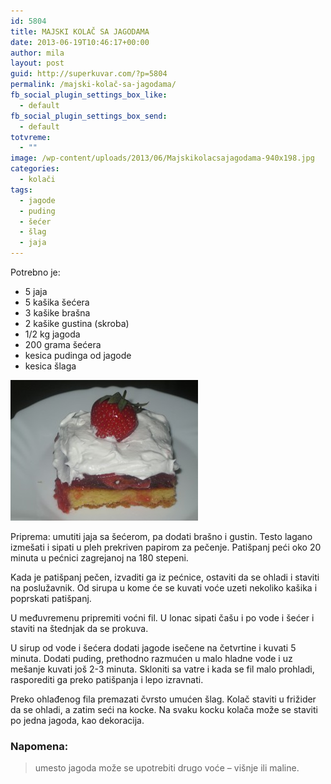 ```yaml
---
id: 5804
title: MAJSKI KOLAČ SA JAGODAMA
date: 2013-06-19T10:46:17+00:00
author: mila
layout: post
guid: http://superkuvar.com/?p=5804
permalink: /majski-kolač-sa-jagodama/
fb_social_plugin_settings_box_like:
  - default
fb_social_plugin_settings_box_send:
  - default
totvreme:
  - ""
image: /wp-content/uploads/2013/06/Majskikolacsajagodama-940x198.jpg
categories:
  - kolači
tags:
  - jagode
  - puding
  - šećer
  - šlag
  - jaja
---
```

Potrebno je:

  * 5 jaja
  * 5 kašika šećera
  * 3 kašike brašna
  * 2 kašike gustina (skroba)
  * 1/2 kg jagoda
  * 200 grama šećera
  * kesica pudinga od jagode
  * kesica šlaga

<img class="alignnone size-medium wp-image-5805" src="/wp-content/uploads/2013/06/Majskikolacsajagodama-300x225.jpg" alt="Majskikolacsajagodama" width="300" height="225" /> 

Priprema: umutiti jaja sa šećerom, pa dodati brašno i gustin. Testo lagano izmešati i sipati u pleh prekriven papirom za pečenje. Patišpanj peći oko 20 minuta u pećnici zagrejanoj na 180 stepeni.

Kada je patišpanj pečen, izvaditi ga iz pećnice, ostaviti da se ohladi i staviti na poslužavnik. Od sirupa u kome će se kuvati voće uzeti nekoliko kašika i poprskati patišpanj.

U međuvremenu pripremiti voćni fil. U lonac sipati čašu i po vode i šećer i staviti na štednjak da se prokuva.

U sirup od vode i šećera dodati jagode isečene na četvrtine i kuvati 5 minuta. Dodati puding, prethodno razmućen u malo hladne vode i uz mešanje kuvati još 2-3 minuta. Skloniti sa vatre i kada se fil malo prohladi, rasporediti ga preko patišpanja i lepo izravnati.

Preko ohlađenog fila premazati čvrsto umućen šlag. Kolač staviti u frižider da se ohladi, a zatim seći na kocke. Na svaku kocku kolača može se staviti po jedna jagoda, kao dekoracija.

### Napomena:
> umesto jagoda može se upotrebiti drugo voće &#8211; višnje ili maline.